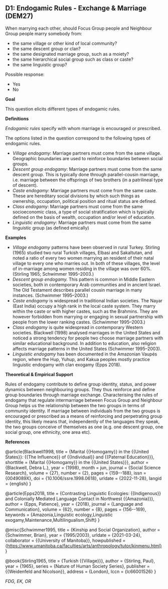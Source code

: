 
## D1: Endogamic Rules - Exchange & Marriage (DEM27)

When marrying each other, should Focus Group people and Neighbour Group people marry somebody from:

- the same village or other kind of local community?
- the same descent group or clan?
- the same designated marriage group, such as a moiety?
- the same hierarchical social group such as class or caste?
- the same linguistic group?

Possible response:
- Yes
- No

**Goal**

This question elicits different types of endogamic rules.



**Definitions**

*Endogamic rules* specify with whom marriage is encouraged or prescribed.



The options listed in the question correspond to the following types of endogamic rules.

- *Village endogamy*: Marriage partners must come from the same village. Geographic boundaries are used to reinforce boundaries between social groups.
- *Descent group endogamy*: Marriage partners must come from the same descent group. This is typically done through parallel-cousin marriage, i.e. marriage between the offsprings of two brothers (in a patrilineal type of descent).
- *Caste endogamy*: Marriage partners must come from the same caste. These are hereditary social divisions by which such things as ownership, occupation, political position and ritual status are defined.
- *Class endogamy*: Marriage partners must come from the same socioeconomic class, a type of social stratification which is typically defined on the basis of wealth, occupation and/or level of education.
- *Linguistic endogamy*: Marriage partners must come from the same linguistic group (as defined emically)




**Examples**

- *Village endogamy* patterns have been observed in rural Turkey. Stirling (1965) studied two rural Turkish villages, Elbasi and Sakaltutan, and noted a ratio of every two women marrying an resident of their natal village to every one who marries out. In both of these villages, the level of in-marriage among women residing in the village was over 60%. (Stirling 1965; Schwimmer 1995–2003.)
- *Descent group endogamy.* This pattern is common in Middle Eastern societies, both in contemporary Arab communities and in ancient Israel. The Old Testament describes parallel cousin marriage in many instances. (Schwimmer 1995–2003.)
- *Caste endogamy* is widespread in traditional Indian societies. The Nayar (East India) occupy a high rank in the local caste system. They marry within the caste or with higher castes, such as the Brahmins. They are however forbidden from marrying or engaging in sexual partnership with people from the lower ranking castes. (Schwimmer 1995–2003.)
- *Class endogamy* is quite widespread in contemporary Western societies. Blackwell (1998) analysed marriages in the United States and noticed a strong tendency for people two choose marriage partners with similar educational background. In addition to education, also religion affects marriage patterns in the United States (Schwimmer 1995–2003).
- *Linguistic endogamy* has been documented in the Amazonian Vaupés region, where the Hup, Yuhup, and Kakua peoples mostly practice linguistic endogamy with clan exogamy (Epps 2018).




**Theoretical & Empirical Support**

Rules of endogamy contribute to define group identity, status, and power dynamics between neighbouring groups. They thus reinforce and define group boundaries through marriage exchange. Characterising the rules of endogamy that regulate intermarriage between Focus Group and Neighbour Group helps us the relationship between the two groups in terms of community identity. If marriage between individuals from the two groups is encouraged or prescribed as a means of reinforcing and perpetrating group identity, this likely means that, independently of the languages they speak, the two groups conceive of themselves as one (e.g. one descent group, one social group, one ethnicity, one area etc). 


**References**

@article{Blackwell1998,
  title = {Marital {{Homogamy}} in the {{United States}}: {{The Influence}} of {{Individual}} and {{Paternal Education}}},
  shorttitle = {Marital {{Homogamy}} in the {{United States}}},
  author = {Blackwell, Debra L.},
  year = {1998},
  month = jun,
  journal = {Social Science Research},
  volume = {27},
  number = {2},
  pages = {159--188},
  issn = {0049089X},
  doi = {10.1006/ssre.1998.0618},
  urldate = {2022-11-28},
  langid = {english}
}

@article{Epps2018,
  title = {Contrasting Linguistic Ecologies: {{Indigenous}} and Colonially Mediated Language Contact in Northwest {{Amazonia}}},
  author = {Epps, Patience},
  year = {2018},
  journal = {Language and Communication},
  volume = {62},
  number = {B},
  pages = {156--169},
  keywords = {Amazonia,Linguistic ecology,Linguistic exogamy,Maintenance,Multilingualism,Shift}
}

@misc{Schwimmer1995,
  title = {Kinship and Social Organization},
  author = {Schwimmer, Brian},
  year = {1995/2003},
  urldate = {2021-03-24},
  collaborator = {{University of Manitoba}},
  howpublished = {https://www.umanitoba.ca/faculties/arts/anthropology/tutor/kinmenu.html}
}

@book{Stirling1965,
  title = {Turkish {{Village}}},
  author = {Stirling, Paul},
  year = {1965},
  series = {Nature of Human Society Series},
  publisher = {{Weidenfeld and Nicolson}},
  address = {London},
  lccn = {lc66001526}
}


*FDG, EK, OR*
